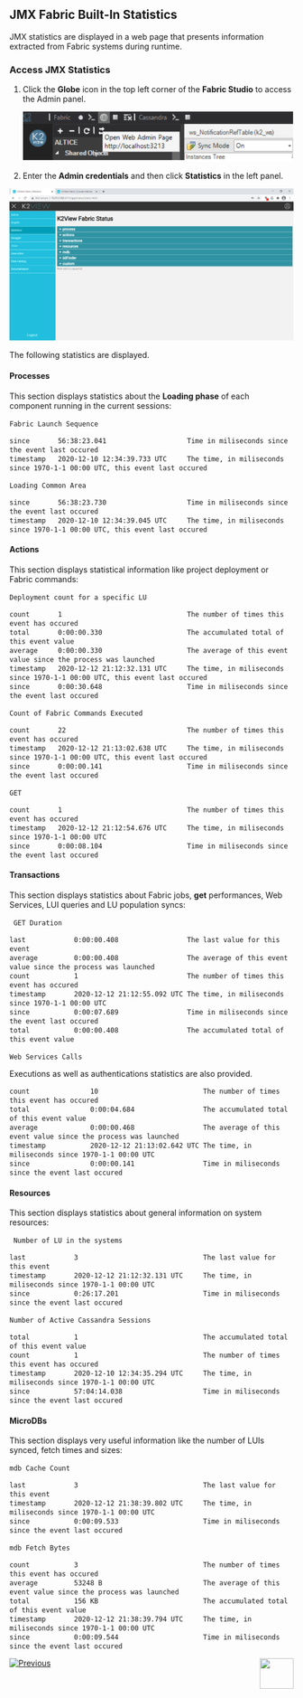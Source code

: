 ## JMX Fabric Built-In Statistics

JMX statistics are displayed in a web page that presents information extracted from Fabric systems during runtime.



### Access JMX Statistics


1. Click the **Globe** icon in the top left corner of the **Fabric Studio** to access the Admin panel.

   <img src="/articles/34_JMX_statistics/images/JMX-pic2.png">

2.  Enter the **Admin credentials** and then click **Statistics** in the left panel.

   <img src="/articles/34_JMX_statistics/images/JMX-pic1.PNG">

The following statistics are displayed.
#### Processes

This section displays statistics about the **Loading phase** of each component running in the current sessions:
 
``` Fabric Launch Sequence ```
    

    since		56:38:23.041					Time in miliseconds since the event last occured
    timestamp	2020-12-10 12:34:39.733 UTC		The time, in miliseconds since 1970-1-1 00:00 UTC, this event last occured
    

```Loading Common Area```

    
    since		56:38:23.730					Time in miliseconds since the event last occured
    timestamp	2020-12-10 12:34:39.045 UTC		The time, in miliseconds since 1970-1-1 00:00 UTC, this event last occured



#### Actions

This section displays statistical information like project deployment or Fabric commands:

```Deployment count for a specific LU```


    count		1								The number of times this event has occured
    total		0:00:00.330						The accumulated total of this event value
    average		0:00:00.330						The average of this event value since the process was launched
    timestamp	2020-12-12 21:12:32.131 UTC		The time, in miliseconds since 1970-1-1 00:00 UTC, this event last occured 
    since		0:00:30.648 					Time in miliseconds since the event last occured
    



```Count of Fabric Commands Executed```

    
    count		22								The number of times this event has occured
    timestamp	2020-12-12 21:13:02.638 UTC		The time, in miliseconds since 1970-1-1 00:00 UTC, this event last occured
    since		0:00:00.141						Time in miliseconds since the event last occured
    



```GET```

    count		1								The number of times this event has occured
    timestamp	2020-12-12 21:12:54.676 UTC		The time, in miliseconds since 1970-1-1 00:00 UTC
    since		0:00:08.104						Time in miliseconds since the event last occured
    



#### Transactions

This section displays statistics about Fabric jobs, **get** performances, Web Services, LUI queries and LU population syncs:

``` GET Duration```

    last			0:00:00.408					The last value for this event
    average			0:00:00.408					The average of this event value since the process was launched
    count			1							The number of times this event has occured
    timestamp		2020-12-12 21:12:55.092 UTC	The time, in miliseconds since 1970-1-1 00:00 UTC
    since			0:00:07.689					Time in miliseconds since the event last occured
    total			0:00:00.408					The accumulated total of this event value

```Web Services Calls```

Executions as well as authentications statistics are also provided.

    count				10							The number of times this event has occured
    total				0:00:04.684					The accumulated total of this event value
    average				0:00:00.468					The average of this event value since the process was launched
    timestamp			2020-12-12 21:13:02.642 UTC	The time, in miliseconds since 1970-1-1 00:00 UTC
    since				0:00:00.141					Time in miliseconds since the event last occured



#### Resources 

This section displays statistics about general information on system resources:

``` Number of LU in the systems```
 
    last			3								The last value for this event
    timestamp		2020-12-12 21:12:32.131 UTC		The time, in miliseconds since 1970-1-1 00:00 UTC
    since			0:26:17.201						Time in miliseconds since the event last occured
    



```Number of Active Cassandra Sessions```

    total			1								The accumulated total of this event value
    count			1								The number of times this event has occured
    timestamp		2020-12-10 12:34:35.294 UTC		The time, in miliseconds since 1970-1-1 00:00 UTC
    since			57:04:14.038					Time in miliseconds since the event last occured



#### MicroDBs

This section displays very useful information like the number of LUIs synced, fetch times and sizes:

```mdb Cache Count```

    last			3								The last value for this event
    timestamp		2020-12-12 21:38:39.802 UTC		The time, in miliseconds since 1970-1-1 00:00 UTC
    since			0:00:09.533						Time in miliseconds since the event last occured

```mdb Fetch Bytes```

    count			3								The number of times this event has occured
    average			53248 B							The average of this event value since the process was launched
    total			156 KB							The accumulated total of this event value
    timestamp		2020-12-12 21:38:39.794 UTC		The time, in miliseconds since 1970-1-1 00:00 UTC
    since			0:00:09.544						Time in miliseconds since the event last occured
   



[![Previous](/articles/images/Previous.png)](/articles/34_JMX_statistics/01_JMX_overview.md)[<img align="right" width="60" height="54" src="/articles/images/Next.png">](/articles/34_JMX_statistics/03_JMX_custom.md)
